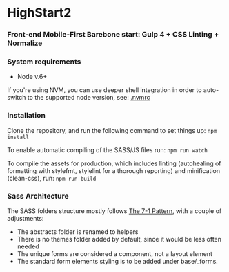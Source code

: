 # HighStart2
### Front-end Mobile-First Barebone start: Gulp 4 + CSS Linting + Normalize

### System requirements
* Node v.6+

If you're using NVM, you can use deeper shell integration in order to auto-switch to the supported node version, see:
[.nvmrc](https://github.com/creationix/nvm#nvmrc)

### Installation

Clone the repository, and run the following command to set things up:
`npm install`

To enable automatic compiling of the SASS/JS files run:
`npm run watch`

To compile the assets for production, which includes linting (autohealing of formatting with stylefmt, stylelint for a thorough reporting) and minification (clean-css), run:
`npm run build`

### Sass Architecture

The SASS folders structure mostly follows [The 7-1 Pattern](http://sass-guidelin.es/#the-7-1-pattern), with a couple of adjustments:
* The abstracts folder is renamed to helpers
* There is no themes folder added by default, since it would be less often needed
* The unique forms are considered a component, not a layout element
* The standard form elements styling is to be added under base/_forms.


